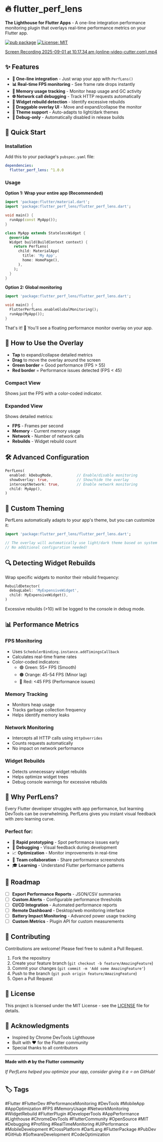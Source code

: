 # 🔥 flutter_perf_lens

**The Lighthouse for Flutter Apps** - A one-line integration performance monitoring plugin that overlays real-time performance metrics on your Flutter app.

[![pub package](https://img.shields.io/pub/v/flutter_perf_lens.svg)](https://pub.dev/packages/flutter_perf_lens)
[![License: MIT](https://img.shields.io/badge/License-MIT-yellow.svg)](https://opensource.org/licenses/MIT)

[Screen Recording 2025-09-01 at 10.17.34 am (online-video-cutter.com).mp4](../../Downloads/Screen%20Recording%202025-09-01%20at%2010.17.34%E2%80%AFam%20%28online-video-cutter.com%29.mp4)

## ✨ Features

- **🎯 One-line integration** - Just wrap your app with `PerfLens()`
- **📊 Real-time FPS monitoring** - See frame rate drops instantly
- **🧠 Memory usage tracking** - Monitor heap usage and GC activity
- **🌐 Network call debugging** - Track HTTP requests automatically
- **🔄 Widget rebuild detection** - Identify excessive rebuilds
- **🎨 Draggable overlay UI** - Move and expand/collapse the monitor
- **🌙 Theme support** - Auto-adapts to light/dark themes
- **🐛 Debug-only** - Automatically disabled in release builds

## 🚀 Quick Start

### Installation

Add this to your package's `pubspec.yaml` file:

```yaml
dependencies:
  flutter_perf_lens: ^1.0.0
```

### Usage

**Option 1: Wrap your entire app (Recommended)**

```dart
import 'package:flutter/material.dart';
import 'package:flutter_perf_lens/flutter_perf_lens.dart';

void main() {
  runApp(const MyApp());
}

class MyApp extends StatelessWidget {
  @override
  Widget build(BuildContext context) {
    return PerfLens(
      child: MaterialApp(
        title: 'My App',
        home: HomePage(),
      ),
    );
  }
}
```

**Option 2: Global monitoring**

```dart
import 'package:flutter_perf_lens/flutter_perf_lens.dart';

void main() {
  FlutterPerfLens.enableGlobalMonitoring();
  runApp(MyApp());
}
```

That's it! 🎉 You'll see a floating performance monitor overlay on your app.

## 📱 How to Use the Overlay

- **Tap** to expand/collapse detailed metrics
- **Drag** to move the overlay around the screen
- **Green border** = Good performance (FPS > 55)
- **Red border** = Performance issues detected (FPS < 45)

### Compact View
Shows just the FPS with a color-coded indicator.

### Expanded View
Shows detailed metrics:
- **FPS** - Frames per second
- **Memory** - Current memory usage
- **Network** - Number of network calls
- **Rebuilds** - Widget rebuild count

## 🛠️ Advanced Configuration

```dart
PerfLens(
  enabled: kDebugMode,           // Enable/disable monitoring
  showOverlay: true,             // Show/hide the overlay
  interceptNetwork: true,        // Enable network monitoring
  child: MyApp(),
)
```

## 🎨 Custom Theming

PerfLens automatically adapts to your app's theme, but you can customize it:

```dart
import 'package:flutter_perf_lens/flutter_perf_lens.dart';

// The overlay will automatically use light/dark theme based on system
// No additional configuration needed!
```

## 🔍 Detecting Widget Rebuilds

Wrap specific widgets to monitor their rebuild frequency:

```dart
RebuildDetector(
  debugLabel: 'MyExpensiveWidget',
  child: MyExpensiveWidget(),
)
```

Excessive rebuilds (>10) will be logged to the console in debug mode.

## 📊 Performance Metrics

### FPS Monitoring
- Uses `SchedulerBinding.instance.addTimingsCallback`
- Calculates real-time frame rates
- Color-coded indicators:
  - 🟢 Green: 55+ FPS (Smooth)
  - 🟠 Orange: 45-54 FPS (Minor lag)
  - 🔴 Red: <45 FPS (Performance issues)

### Memory Tracking
- Monitors heap usage
- Tracks garbage collection frequency
- Helps identify memory leaks

### Network Monitoring
- Intercepts all HTTP calls using `HttpOverrides`
- Counts requests automatically
- No impact on network performance

### Widget Rebuilds
- Detects unnecessary widget rebuilds
- Helps optimize widget trees
- Debug console warnings for excessive rebuilds

## 🎯 Why PerfLens?

Every Flutter developer struggles with app performance, but learning DevTools can be overwhelming. PerfLens gives you instant visual feedback with zero learning curve.

### Perfect for:
- 🚀 **Rapid prototyping** - Spot performance issues early
- 🐛 **Debugging** - Visual feedback during development
- 📈 **Optimization** - Monitor improvements in real-time
- 👥 **Team collaboration** - Share performance screenshots
- 🎓 **Learning** - Understand Flutter performance patterns

## 🔮 Roadmap

- [ ] **Export Performance Reports** - JSON/CSV summaries
- [ ] **Custom Alerts** - Configurable performance thresholds
- [ ] **CI/CD Integration** - Automated performance reports
- [ ] **Remote Dashboard** - Desktop/web monitoring interface
- [ ] **Battery Impact Monitoring** - Advanced power usage tracking
- [ ] **Custom Metrics** - Plugin API for custom measurements

## 🤝 Contributing

Contributions are welcome! Please feel free to submit a Pull Request.

1. Fork the repository
2. Create your feature branch (`git checkout -b feature/AmazingFeature`)
3. Commit your changes (`git commit -m 'Add some AmazingFeature'`)
4. Push to the branch (`git push origin feature/AmazingFeature`)
5. Open a Pull Request

## 📄 License

This project is licensed under the MIT License - see the [LICENSE](LICENSE) file for details.

## 🙏 Acknowledgments

- Inspired by Chrome DevTools Lighthouse
- Built with ❤️ for the Flutter community
- Special thanks to all contributors

---

**Made with 🔥 by the Flutter community**

*If PerfLens helped you optimize your app, consider giving it a ⭐ on GitHub!*

## 🏷️ Tags

#Flutter #FlutterDev #PerformanceMonitoring #DevTools #MobileApp #AppOptimization #FPS #MemoryUsage #NetworkMonitoring #WidgetRebuild #FlutterPlugin #DeveloperTools #AppPerformance #Lighthouse #ChromeDevTools #FlutterCommunity #OpenSource #MIT #Debugging #Profiling #RealTimeMonitoring #UIPerformance #MobileDevelopment #CrossPlatform #DartLang #FlutterPackage #PubDev #GitHub #SoftwareDevelopment #CodeOptimization
